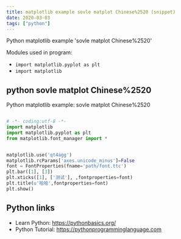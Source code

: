 ```yaml
---
title: matplotlib example sovle matplot Chinese%2520 (snippet)
date: 2020-03-03
tags: ["python"]
---
```

Python matplotlib example 'sovle matplot Chinese%2520'


Modules used in program: 
* `import matplotlib.pyplot as plt `
* `import matplotlib`

## python sovle matplot Chinese%2520

Python matplotlib example: sovle matplot Chinese%2520

```python

# -*- coding:utf-8 -*-
import matplotlib
import matplotlib.pyplot as plt 
from matplotlib.font_manager import *  


matplotlib.use('qt4agg')    
matplotlib.rcParams['axes.unicode_minus']=False  
font = FontProperties(fname='path/font.ttc') 
plt.bar([1], [3])
plt.xticks([1], ['测试'], ,fontproperties=font)
plt.title(u'哈哈',fontproperties=font)  
plt.show() 

```

## Python links

- Learn Python: https://pythonbasics.org/
- Python Tutorial: https://pythonprogramminglanguage.com
